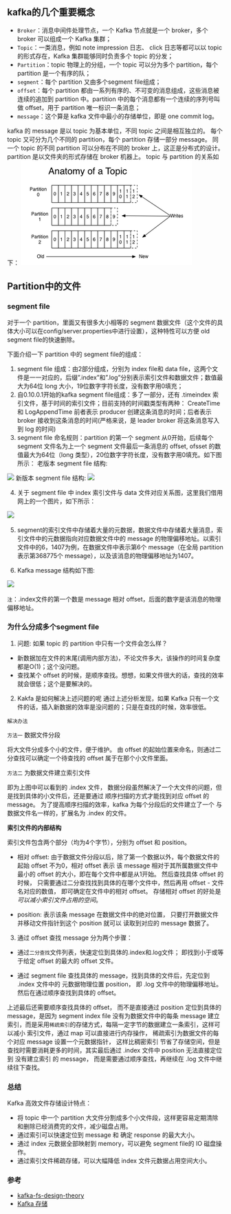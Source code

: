 ## kafka的几个重要概念

- `Broker`：消息中间件处理节点，一个 Kafka 节点就是一个 broker，多个 broker 可以组成一个 Kafka 集群；
- `Topic`：一类消息，例如 note impression 日志、 click 日志等都可以以 topic 的形式存在，Kafka 集群能够同时负责多个 topic 的分发；
- `Partition`：topic 物理上的分组，一个 topic 可以分为多个 partition，每个 partition 是一个有序的队；
- `segment`：每个 partition 又由多个segment file组成；
- `offset`：每个 partition 都由一系列有序的、不可变的消息组成，这些消息被连续的追加到 partition 中。partition 中的每个消息都有一个连续的序列号叫做 offset，用于 partition 唯一标识一条消息；
- `message`：这个算是 kafka 文件中最小的存储单位，即是 one commit log。

kafka 的 message 是以 topic 为基本单位，不同 topic 之间是相互独立的。
每个 topic 又可分为几个不同的 partition，每个 partition 存储一部分 message。
同一个 topic 的不同 partition 可以分布在不同的 broker 上，这正是分布式的设计。
partition 是以文件夹的形式存储在 broker 机器上。
topic 与 partition 的关系如下：
<img src = "https://github.com/joyang1/tommy.github.io/blob/gh-pages/img/bigdata/kafka/topic.png">

## Partition中的文件
### segment file
对于一个 partition，里面又有很多大小相等的 segment 数据文件（这个文件的具体大小可以在config/server.properties中进行设置），这种特性可以方便 old segment file的快速删除。

下面介绍一下 partition 中的 segment file的组成：
1. segment file 组成：由2部分组成，分别为 index file和 data file，这两个文件是一一对应的，后缀”.index”和”.log”分别表示索引文件和数据文件；数值最大为64位 long 大小，19位数字字符长度，没有数字用0填充；
2. 自0.10.0.1开始的kafka segment file组成：多了一部分，还有 .timeindex 索引文件，基于时间的索引文件；目前支持的时间戳类型有两种： CreateTime 和 LogAppendTime 前者表示 producer 创建这条消息的时间；后者表示 broker 接收到这条消息的时间(严格来说，是 leader broker 将这条消息写入到 log 的时间)
3. segment file 命名规则：partition 的第一个 segment 从0开始，后续每个 segment 文件名为上一个 segment 文件最后一条消息的  offset, ofsset 的数值最大为64位（long 类型），20位数字字符长度，没有数字用0填充。如下图所示：
老版本 segment file 结构: 
<img src = "https://blog.tommyyang.cn/img/bigdata/kafka/segment.png">
新版本 segment file 结构:
<img src = "https://blog.tommyyang.cn/img/bigdata/kafka/new_segment.png">

4. 关于 segment file 中 index 索引文件与 data 文件对应关系图，这里我们借用网上的一个图片，如下所示：
<img src = "https://blog.tommyyang.cn/img/bigdata/kafka/index.png">

5. segment的索引文件中存储着大量的元数据，数据文件中存储着大量消息，索引文件中的元数据指向对应数据文件中的 message 的物理偏移地址。以索引文件中的6，1407为例，在数据文件中表示第6个 message（在全局 partition 表示第368775个 message），以及该消息的物理偏移地址为1407。

6. Kafka message 结构如下图:
<img src = "https://blog.tommyyang.cn/img/bigdata/kafka/message.png">

`注`：.index文件的第一个数是 message 相对 offset，后面的数字是该消息的物理偏移地址。


### 为什么分成多个segment file
1. 问题: 如果 topic 的 partition 中只有一个文件会怎么样？
- 新数据加在文件的末尾(调用内部方法)，不论文件多大，该操作的时间复杂度都是O(1)；这个没问题。
- 查找某个 offset 的时候，是顺序查找。想想，如果文件很大的话，查找的效率就会很低；这个是要解决的。

2. Kakfa 是如何解决上述问题的呢
通过上述分析发现，如果 Kafka 只有一个文件的话，插入新数据的效率是没问题的；只是在查找的时候，效率很低。

`解决办法`

`方法一` 数据文件分段

将大文件分成多个小的文件，便于维护。 由 offset 的起始位置来命名，则通过二分查找可以确定一个待查找的 offset
属于在那个小文件里面。

`方法二` 为数据文件建立索引文件

即为上图中可以看到的 .index 文件， 数据分段虽然解决了一个大文件的问题，但是找到具体的小文件后，还是要通过
顺序扫描的方式才能找到对应 offset 的 message。 为了提高顺序扫描的效率，kafka 为每个分段后的文件建立了一个
与数据文件名一样的，扩展名为 .index 的文件。

**索引文件的内部结构**

索引文件包含两个部分（均为4个字节），分别为 offset 和 position。

- 相对 offset: 由于数据文件分段以后，除了第一个数据以外，每个数据文件的起始 offset 不为0，相对 offset 表示
该 message 相对于其所属数据文件中最小的 offset 的大小，即在每个文件中都是从1开始。 然后查找具体 offset 的时候，
只需要通过二分查找找到具体的在哪个文件中，然后再用 offset - 文件名对应的数值， 即可确定在文件中的相对 offset。
存储相对 offset 的好处是*可以减小索引文件占用的空间*。

- position: 表示该条 message 在数据文件中的绝对位置， 只要打开数据文件并移动文件指针到这个 position 就可以
读取到对应的 message 数据了。

3. 通过 offset 查找 message
分为两个步骤：

- 通过`二分查找`文件列表，快速定位到具体的.index和.log文件； 即找到小于或等于给定 offset 的最大的 offset 文件。

- 通过 segment file 查找具体的 message，找到具体的文件后，先定位到 .index 文件中的 元数据物理位置 position，
即 .log 文件中的物理偏移地址。 然后在通过顺序查找到具体的 offset。

上述最后还需要顺序查找具体的 offset， 而不是直接通过 position 定位到具体的 message，是因为 segment index file
没有为数据文件中的每条 message 建立索引，而是采用`稀疏索引`的存储方式，每隔一定字节的数据建立一条索引，这样可以减小
索引文件，通过 map 可以直接进行内存操作， 稀疏索引为数据文件的每个对应 message 设置一个元数据指针， 这样比稠密索引
节省了存储空间，但是查找时需要消耗更多的时间，其实最后通过 .index 文件中 position 无法直接定位到 没有建立索引
的 message， 而是需要通过顺序查找，再继续在 .log 文件中继续往下查找。

### 总结

Kafka 高效文件存储设计特点：

- 将 topic 中一个 partition 大文件分割成多个小文件段，这样更容易定期清除和删除已经消费完的文件，减少磁盘占用。
- 通过索引可以快速定位到 message 和 确定 response 的最大大小。
- 通过 index 元数据全部映射到 memory，可以避免 segment file的 IO 磁盘操作。
- 通过索引文件稀疏存储，可以大幅降低 index 文件元数据占用空间大小。 


### 参考

- [kafka-fs-design-theory](https://tech.meituan.com/2015/01/13/kafka-fs-design-theory.html)
- [Kafka 存储](http://matt33.com/2016/03/08/kafka-store/) 


